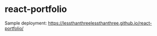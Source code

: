 # react-portfolio

Sample deployment: https://lessthanthreelessthanthree.github.io/react-portfolio/
